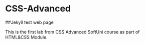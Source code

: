 # CSS-Advanced

##Jekyll test web page

This is the first lab from CSS Advanced SoftUni course as part of HTML&CSS Module.
